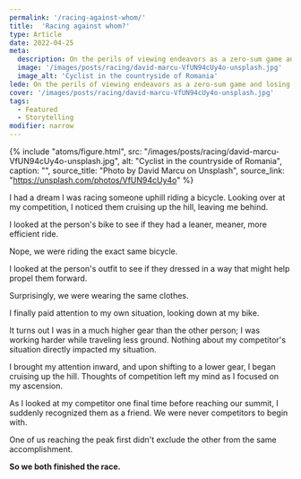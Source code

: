 ```yaml
---
permalink: '/racing-against-whom/'
title:  'Racing against whom?'
type: Article
date: 2022-04-25
meta: 
  description: On the perils of viewing endeavors as a zero-sum game and losing sight of not only what we're doing, but how we're doing it.
  image: '/images/posts/racing/david-marcu-VfUN94cUy4o-unsplash.jpg'
  image_alt: 'Cyclist in the countryside of Romania'
lede: On the perils of viewing endeavors as a zero-sum game and losing sight of not only what we're doing, but how we're doing it.
cover: '/images/posts/racing/david-marcu-VfUN94cUy4o-unsplash.jpg'
tags: 
  - Featured
  - Storytelling
modifier: narrow
---
```


{% include "atoms/figure.html", src: "/images/posts/racing/david-marcu-VfUN94cUy4o-unsplash.jpg", alt: "Cyclist in the countryside of Romania", caption: "", source_title: "Photo by David Marcu on Unsplash", source_link: "https://unsplash.com/photos/VfUN94cUy4o" %}

I had a dream I was racing someone uphill riding a bicycle. Looking over at my competition, I noticed them cruising up the hill, leaving me behind.

I looked at the person's bike to see if they had a leaner, meaner, more efficient ride.

Nope, we were riding the exact same bicycle.

I looked at the person's outfit to see if they dressed in a way that might help propel them forward. 

Surprisingly, we were wearing the same clothes.

I finally paid attention to my own situation, looking down at my bike. 

It turns out I was in a much higher gear than the other person; I was working harder while traveling less ground. Nothing about my competitor's situation directly impacted my situation.

I brought my attention inward, and upon shifting to a lower gear, I began cruising up the hill. Thoughts of competition left my mind as I focused on my ascension.

As I looked at my competitor one final time before reaching our summit, I suddenly recognized them as a friend. We were never competitors to begin with.

One of us reaching the peak first didn't exclude the other from the same accomplishment. 

**So we both finished the race.**